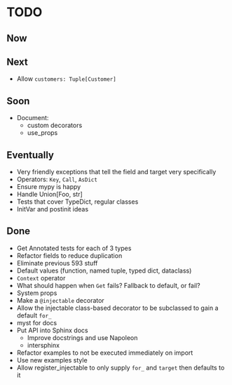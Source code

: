 # TODO

## Now

## Next

- Allow `customers: Tuple[Customer]`

## Soon

- Document:
  - custom decorators
  - use_props

## Eventually

- Very friendly exceptions that tell the field and target very specifically
- Operators: `Key`, `Call`, `AsDict`
- Ensure mypy is happy
- Handle Union[Foo, str]
- Tests that cover TypeDict, regular classes
- InitVar and postinit ideas

## Done

- Get Annotated tests for each of 3 types
- Refactor fields to reduce duplication
- Eliminate previous 593 stuff
- Default values (function, named tuple, typed dict, dataclass)
- `Context` operator
- What should happen when `Get` fails? Fallback to default, or fail?
- System props
- Make a `@injectable` decorator
- Allow the injectable class-based decorator to be subclassed 
  to gain a default `for_`
- myst for docs
- Put API into Sphinx docs
  * Improve docstrings and use Napoleon
  * intersphinx
- Refactor examples to not be executed immediately on import
- Use new examples style
- Allow register_injectable to only supply `for_` and `target` then defaults to it
